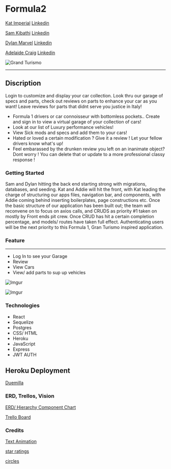 
# Formula2
[Kat Imperial](https://github.com/katimperial) [Linkedin](https://www.linkedin.com/in/kat-imperial-093b168b/)

[Sam Kibathi](https://github.com/kibathi218) [Linkedin](http://linkedin.com/in/samuel-kibathi)

[Dylan Marvel](https://github.com/marveldylan) [Linkedin](https://www.linkedin.com/in/dylan-marvel/)

[Adelaide Craig](https://github.com/ayyyecraig) [Linkedin](https://www.linkedin.com/in/adelaide-craig-00066b1a9/)



![Grand Turismo](https://twistedvoxel.com/wp-content/uploads/2019/04/gran-turismo-sport-update-1-38.jpg)
***



## Discription
Login to customize and display your car collection. Look thru our garage of specs and parts, check out reviews on parts to enhance your car as you want! Leave reviews for parts that didnt serve you justice in Italy! 

- Formula 1 drivers or car connoisseur with bottomless pockets.. Create and sign in to view a virtual garage of your collection of cars!
- Look at our list of Luxury performance vehicles!  
- View Sick mods and specs and add them to your cars!
- Hated or loved a certain modification ? Give it a review ! Let your fellow drivers know what's up! 
- Feel embarassed by the drunken review you left on an inanimate object? Dont worry ! You can delete that or update to a more professional classy response !



### Getting Started
Sam and Dylan hitting the back end starting strong with migrations, databases, and seeding. Kat and Addie will hit the front, with Kat leading the charge of structuring our apps files, navigation bar, and components, with Addie coming behind inserting boilerplates, page constructions etc. Once the basic structure of our application has been built out; the team will reconvene on to focus on axios calls, and CRUDS as priority #1 taken on mostly by Front ends pit crew. Once CRUD has hit a certain completion percentage, and models/ routes have taken full effect. Authenticating users will be the next priority to this Formula 1, Gran Turismo inspired application.


### Feature 
***
- Log In to see your Garage
- Review
- View Cars
- View/ add parts to sup up vehicles

![Imgur](https://i.imgur.com/Ld9J2gc.png)

![Imgur](https://i.imgur.com/W2q8SnO.png)

### Technologies 
* React 
* Sequelize 
* Postgres
* CSS/ HTML
* Heroku 
* JavaScript
* Express
* JWT AUTH


## Heroku Deployment

[Duemilla](https://ancient-atoll-31198.herokuapp.com/)

### ERD, Trellos, Vision

[ERD/ Hierarchy Component Chart](https://lucid.app/lucidchart/4c4aae4c-7b8d-457a-9782-e77078b23c5d/edit?invitationId=inv_9d353614-d896-4b10-8409-e493247efba5)

[Trello Board](https://trello.com/b/BuPqW8gH/grand-turismo-forumla-2-project-3)

### Credits
[Text Animation](https://frontendresource.com/css-text-animations/)

[star ratings](https://codeconvey.com/css-star-rating-radio-buttons/)

[circles](https://codeconvey.com/pure-css-animated-donut-chart/)